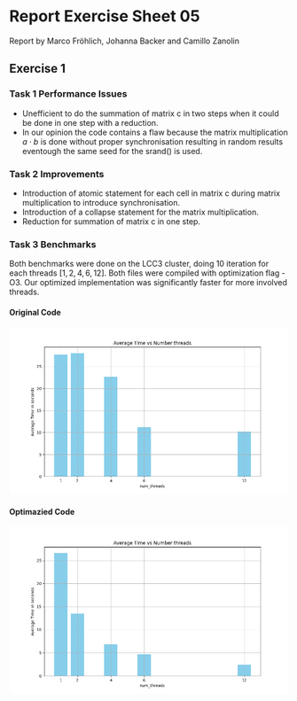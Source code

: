 # Report Exercise Sheet 05
Report by Marco Fröhlich, Johanna Backer and Camillo Zanolin

## Exercise 1
### Task 1 Performance Issues
- Unefficient to do the summation of matrix c in two steps when it could be done in one step with a reduction.
- In our opinion the code contains a flaw because the matrix multiplication $a\cdot b$ is done without proper synchronisation resulting in random 
    results eventough the same seed for the srand() is used.

### Task 2 Improvements
- Introduction of atomic statement for each cell in matrix c during matrix multiplication to introduce synchronisation.
- Introduction of a collapse statement for the matrix multiplication.
- Reduction for summation of matrix c in one step.


### Task 3 Benchmarks
Both benchmarks were done on the LCC3 cluster, doing 10 iteration for each threads $[1,2,4,6,12]$. Both files were compiled with optimization flag -O3. 
Our optimized implementation was significantly faster for more involved threads.

#### Original Code
![original results plot](plot-original.png)
#### Optimazied Code
![optimized results plot](plot-optimized.png)